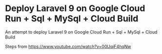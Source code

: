 # Deploy Laravel 9 on Google Cloud Run + Sql + MySql + Cloud Build

An attempt to deploy Laravel 9 on Google Cloud Run + Sql + MySql + Cloud Build

Steps from https://www.youtube.com/watch?v=00UqiF4hqNw


